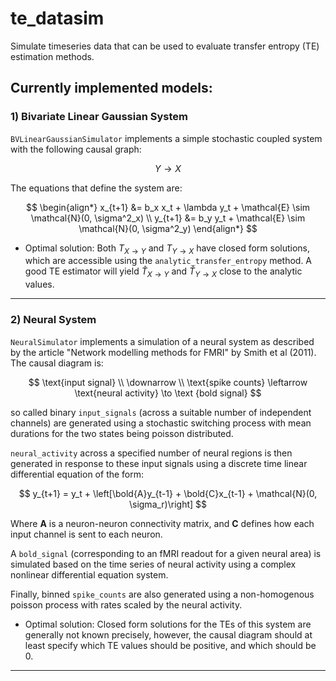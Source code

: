 # te_datasim

Simulate timeseries data that can be used to evaluate transfer entropy (TE) estimation methods.

## Currently implemented models:

### 1) Bivariate Linear Gaussian System

`BVLinearGaussianSimulator` implements a simple stochastic coupled system with the following causal graph:

$$
Y \to X
$$

The equations that define the system are:

$$
\begin{align*}
			x_{t+1} &= b_x x_t + \lambda y_t + \mathcal{E} \sim \mathcal{N}(0, \sigma^2_x) \\
			y_{t+1} &= b_y y_t + \mathcal{E} \sim \mathcal{N}(0, \sigma^2_y)
\end{align*}
$$

- Optimal solution: Both $T_{X\to Y}$ and $T_{Y \to X}$ have closed form solutions, which are accessible using the `analytic_transfer_entropy` method. A good TE estimator will yield $\hat{T}_{X\to Y}$ and $\hat{T}_{Y\to X}$ close to the analytic values.

-----

### 2) Neural System

`NeuralSimulator` implements a simulation of a neural system as described by the article "Network modelling methods for FMRI" by Smith et al (2011). The causal diagram is:

$$
\text{input signal} \\ \downarrow \\  \text{spike counts} \leftarrow \text{neural activity} \to \text {bold signal}
$$



so called binary `input_signals` (across a suitable number of independent channels) are generated using a stochastic switching process with mean durations for the two states being poisson distributed.

`neural_activity` across a specified number of neural regions is then generated in response to these input signals using a discrete time linear differential equation of the form:

$$
y_{t+1} = y_t + \left[\bold{A}y_{t-1} + \bold{C}x_{t-1} + \mathcal{N}(0, \sigma_r)\right]
$$

Where $\mathbf{A}$ is a neuron-neuron connectivity matrix, and $\mathbf{C}$ defines how each input channel is sent to each neuron. 

A `bold_signal` (corresponding to an fMRI readout for a given neural area) is simulated based on the time series of neural activity using a complex nonlinear differential equation system.

Finally, binned `spike_counts` are also generated using a non-homogenous poisson process with rates scaled by the neural activity. 

- Optimal solution: Closed form solutions for the TEs of this system are generally not known precisely, however, the causal diagram should at least specify which TE values should be positive, and which should be 0.

-----
